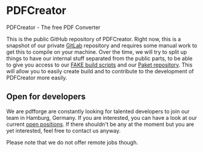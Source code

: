 # PDFCreator
PDFCreator - The free PDF Converter

This is the public GitHub repository of PDFCreator. Right now, this is a snapshot of our private [GitLab](https://about.gitlab.com/) repository and requires some manual work to get this to compile on your machine. Over the time, we will try to split up things to have our internal stuff separated from the public parts, to be able to give you access to our [FAKE build scripts](http://fsharp.github.io/FAKE/) and our [Paket repository](https://fsprojects.github.io/Paket/). This will allow you to easily create build and to contribute to the development of PDFCreator more easily.

## Open for developers

We are pdfforge are constantly looking for talented developers to join our team in Hamburg, Germany. If you are interested, you can have a look at our current [open positions](https://www.pdfforge.org/jobs). If there shouldn't be any at the moment but you are yet interested, feel free to contact us anyway.

Please note that we do not offer remote jobs though.
